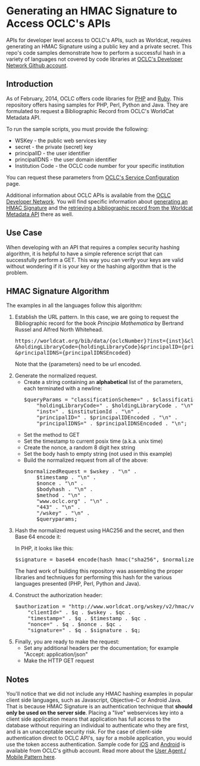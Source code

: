 # Generating an HMAC Signature to Access OCLC's APIs

APIs for developer level access to OCLC's APIs, such as Worldcat, requires generating an HMAC Signature using a public key and a private secret. This repo's code samples demonstrate how to perform a successful hash in a variety of languages not covered by code libraries at <a href="https://github.com/OCLC-Developer-Network">OCLC's Developer Network Github account</a>.

## Introduction

As of February, 2014, OCLC offers code libraries for <a href="">PHP</a> and <a href="https://github.com/OCLC-Developer-Network/oclc-auth-ruby">Ruby</a>. This repository offers hasing samples for PHP, Perl, Python and Java. They are formulated to request a Bibliographic Record from OCLC's WorldCat Metadata API.

To run the sample scripts, you must provide the following:

* WSKey - the public web services key
* secret - the private (secret) key
* principalID - the user identifier
* principalIDNS - the user domain identifier
* Institution Code - the OCLC code number for your specific institution

You can request these parameters from <a href="https://www.worldcat.org/config/">OCLC's Service Configuration</a> page.

Additional information about OCLC APIs is available from the <a href="http://oclc.org/developer/">OCLC Developer Network</a>. You will find specific information about <a href="http://oclc.org/developer/platform/authentication/hmac-signature">generating an HMAC Signature</a> and the <a href="http://oclc.org/developer/documentation/worldcat-metadata-api/bibliographic-record-resource">retrieving a bibliographic record from the Worldcat Metadata API</a> there as well.

## Use Case

When developing with an API that requires a complex security hashing algorithm, it is helpful to have a simple reference script that can successfully perform a GET. This way you can verify your keys are valid without wondering if it is your key or the hashing algorithm that is the problem.

## HMAC Signature Algorithm

The examples in all the languages follow this algorithm:

<ol>
<li>Establish the URL pattern. In this case, we are going to request the Bibliographic record for the book <i>Principia Mathematica</i> by Bertrand Russel and Alfred North Whitehead.

<pre>
https://worldcat.org/bib/data/{oclcNumber}?inst={inst}&classificationScheme={classificationScheme}
&holdingLibraryCode={holdingLibraryCode}&principalID={principalIDEncoded}
&principalIDNS={principalIDNSEncoded}
</pre>
Note that the {parameters} need to be url encoded.
</li>
<li>
Generate the normalized request.
<ul>
<li>
Create a string containing an <b>alphabetical</b> list of the parameters, each terminated with a newline:
<pre>
$queryParams = "classificationScheme=" . $classificationScheme . "\n" .
    "holdingLibraryCode=" . $holdingLibraryCode . "\n" .
    "inst=" . $institutionId . "\n" .
    "principalID=" . $principalIDEncoded . "\n" .
    "principalIDNS=" . $principalIDNSEncoded . "\n";
</pre>
</li>
<li>Set the method to GET</li>
<li>Set the timestamp to current posix time (a.k.a. unix time)</li>
<li>Create the nonce, a random 8 digit hex string</li>
<li>Set the body hash to empty string (not used in this example)</li>
<li>Build the normalized request from all of the above:
<pre>
$normalizedRequest = $wskey . "\n" .
    $timestamp . "\n" .
    $nonce . "\n" .
    $bodyhash . "\n" .
    $method . "\n" .
    "www.oclc.org" . "\n" .
    "443" . "\n" .
    "/wskey" . "\n" .
    $queryparams;
</pre>
</li>
</ul>
</li>
<li>Hash the normalized request using HAC256 and the secret, and then Base 64 encode it:

In PHP, it looks like this:

<pre>
$signature = base64_encode(hash_hmac("sha256", $normalizedRequest, $secret, true));
</pre>

The hard work of building this repository was assembling the proper libraries and techniques for performing this hash for the various languages presented (PHP, Perl, Python and Java).

</li>
<li>Construct the authorization header:
<pre>
$authorization = "http://www.worldcat.org/wskey/v2/hmac/v1 " .
    "clientId=" . $q . $wskey . $qc .
    "timestamp=" . $q . $timestamp . $qc .
    "nonce=" . $q . $nonce . $qc .
    "signature=" . $q . $signature . $q;
</pre></li>
<li>Finally, you are ready to make the request:
<ul>
<li>Set any additional headers per the documentation; for example "Accept: application/json"</li>
<li>Make the HTTP GET request</li>
</ul>
</li>
</ol>

## Notes

You'll notice that we did not include any HMAC hashing examples in popular client side languages, such as Javascript, Objective-C or Android Java. That is because HMAC Signature is an authentication technique that <b>should only be used on the server side</b>. Placing a "live" webservices key into a client side application means that application has full access to the database without requiring an individual to authenticate who they are first, and is an unacceptable security risk. For the case of client-side authentication direct to OCLC API's, say for a mobile application, you would use the token access authentication. Sample code for <a href="https://github.com/OCLC-Developer-Network/oclc-auth-ios-example">iOS</a> and <a href="https://github.com/OCLC-Developer-Network/oclc-auth-ios-example">Android</a> is available from OCLC's github account. Read more about the <a href="http://www.oclc.org/developer/platform/user-agent-or-mobile-pattern">User Agent / Mobile Pattern here</a>.
